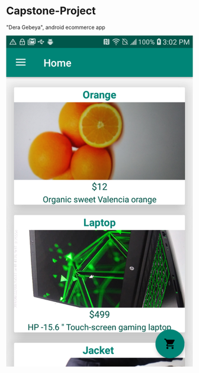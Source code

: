 # Capstone-Project
"Dera Gebeya", android ecommerce app

![](app/images/Screenshot_2020-06-18-15-02-07.png)

